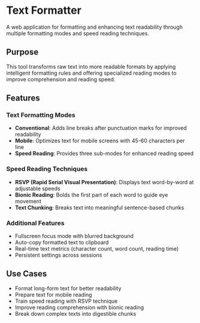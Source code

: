 # Text Formatter

A web application for formatting and enhancing text readability through multiple formatting modes and speed reading techniques.

## Purpose

This tool transforms raw text into more readable formats by applying intelligent formatting rules and offering specialized reading modes to improve comprehension and reading speed.

## Features

### Text Formatting Modes

- **Conventional**: Adds line breaks after punctuation marks for improved readability
- **Mobile**: Optimizes text for mobile screens with 45-60 characters per line
- **Speed Reading**: Provides three sub-modes for enhanced reading speed

### Speed Reading Techniques

- **RSVP (Rapid Serial Visual Presentation)**: Displays text word-by-word at adjustable speeds
- **Bionic Reading**: Bolds the first part of each word to guide eye movement
- **Text Chunking**: Breaks text into meaningful sentence-based chunks

### Additional Features

- Fullscreen focus mode with blurred background
- Auto-copy formatted text to clipboard
- Real-time text metrics (character count, word count, reading time)
- Persistent settings across sessions

## Use Cases

- Format long-form text for better readability
- Prepare text for mobile reading
- Train speed reading with RSVP technique
- Improve reading comprehension with bionic reading
- Break down complex texts into digestible chunks
